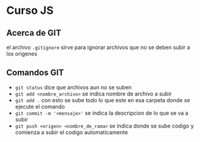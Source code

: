 # Curso JS

## Acerca de GIT
el archivo `.gitignore` sirve para ignorar archivos que no se deben subir a los origenes

## Comandos GIT
- `git status` dice que archivos aun no se suben
- `git add <nombre_archivo>` se indica nombre de archivo a subir
- `git add .` con esto se sube todo lo que este en esa carpeta donde se ejecute el comando
- `git commit -m '<mensaje>'` se indica la descripcion de lo que se va a subir
- `git push <origen> <nombre_de_rama>` se indica donde se sube codigo y comienza a subir el codigo automaticamente